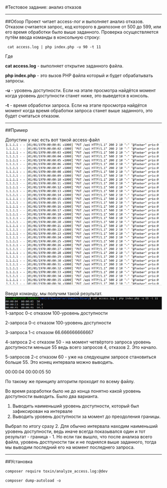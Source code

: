 #Тестовое задание: анализ отказов
***
##Обзор
Проект читает access-лог и выполняет анализ отказов. Отказом считается запрос, код которого в диапозоне от 500 до 599, или его время обработки было выше заданного. Проверка осуществляется путём ввода команды в консольную строку:

~~~
 cat access.log | php index.php -u 90 -t 11
~~~
Где 

**cat access.log** - выполняет открытие заданного файла.


**php index.php** - это вызов PHP файла который и будет обрабатывать запросы.

**-u** - уровень доступности. Если на этапе просмотра найдётся момент когда уровень доступности станет ниже, это выведется в консоль.

**-t** - время обработки запроса. Если на этапе просмотра найдётся момент когда время обработки запроса станет выше заданного, это будет считаться отказом.

***
##Пример

Допустим у нас есть вот такой access-файл
![](image/Screenshot_355.png)

Введя команду, мы получим такой результат.
![](image/Screenshot_356.png)
1-запрос  0-с отказом  100-уровень доступности

2-запроса  0-с отказом  100-уровень доступности

3-запроса  1-с отказом  66.666666666667

4-запроса  2-с отказом  50 - на момент четвёртого запроса уровень доступности меньше 55 ведь всего запросов 4, отказов 2. Это начало.

5-запросов  2-с отказом  60 - уже на следующем запросе становиться больше 55. Это конец интервала можно выводить.

00:00:04  00:00:05  50

По такому же принципу алгоритм проходит по всему файлу.

Во время разработки было не до конца понятно какой уровень доступности выводить. Было два варианта.

1. Выводить наименьший уровень доступности, который был зафиксирован на интервале
2. Выводить уровень доступности за момент до преодоления границы.

Выбрал по итогу сразу 2. Для обычно интервала находим наименьший уровень доступности, ведь иначе всегда показывался один и тот результат - граница - 1.
Но если так вышло, что после анализа всего файла, уровень достпуности так и не поднялся выше заданного, тогда мы выводим последний его на момент последнего запроса.

***
##Установка

~~~
composer require toxin/analyze_access.log:@dev
~~~

~~~
composer dump-autoload -o
~~~